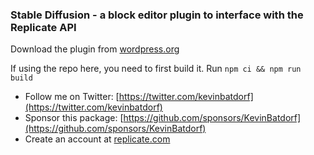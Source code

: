 ### Stable Diffusion - a block editor plugin to interface with the Replicate API

Download the plugin from [wordpress.org](https://wordpress.org/plugins/stable-diffusion/)

If using the repo here, you need to first build it. Run `npm ci && npm run build`

- Follow me on Twitter: [https://twitter.com/kevinbatdorf](https://twitter.com/kevinbatdorf)
- Sponsor this package: [https://github.com/sponsors/KevinBatdorf](https://github.com/sponsors/KevinBatdorf)
- Create an account at [replicate.com](https://replicate.com/)
